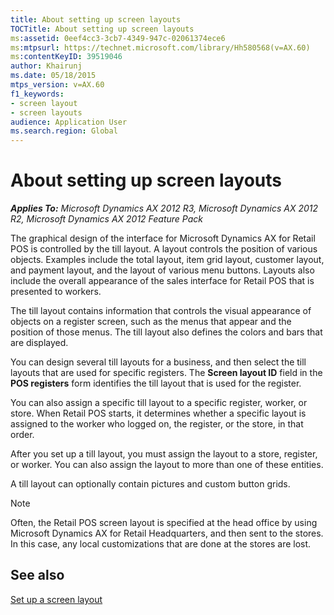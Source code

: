 ```yaml
---
title: About setting up screen layouts
TOCTitle: About setting up screen layouts
ms:assetid: 0eef4cc3-3cb7-4349-947c-02061374ece6
ms:mtpsurl: https://technet.microsoft.com/library/Hh580568(v=AX.60)
ms:contentKeyID: 39519046
author: Khairunj
ms.date: 05/18/2015
mtps_version: v=AX.60
f1_keywords:
- screen layout
- screen layouts
audience: Application User
ms.search.region: Global
---
```


# About setting up screen layouts 


_**Applies To:** Microsoft Dynamics AX 2012 R3, Microsoft Dynamics AX 2012 R2, Microsoft Dynamics AX 2012 Feature Pack_

The graphical design of the interface for Microsoft Dynamics AX for Retail POS is controlled by the till layout. A layout controls the position of various objects. Examples include the total layout, item grid layout, customer layout, and payment layout, and the layout of various menu buttons. Layouts also include the overall appearance of the sales interface for Retail POS that is presented to workers.

The till layout contains information that controls the visual appearance of objects on a register screen, such as the menus that appear and the position of those menus. The till layout also defines the colors and bars that are displayed.

You can design several till layouts for a business, and then select the till layouts that are used for specific registers. The **Screen layout ID** field in the **POS registers** form identifies the till layout that is used for the register.

You can also assign a specific till layout to a specific register, worker, or store. When Retail POS starts, it determines whether a specific layout is assigned to the worker who logged on, the register, or the store, in that order.

After you set up a till layout, you must assign the layout to a store, register, or worker. You can also assign the layout to more than one of these entities.

A till layout can optionally contain pictures and custom button grids.


> [!NOTE]
> <P>Often, the Retail POS screen layout is specified at the head office by using Microsoft Dynamics AX for Retail Headquarters, and then sent to the stores. In this case, any local customizations that are done at the stores are lost.</P>



## See also

[Set up a screen layout](set-up-a-screen-layout.md)

  


